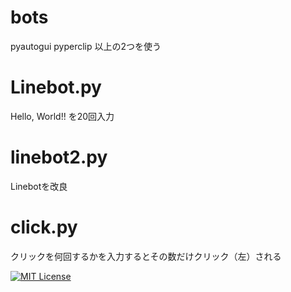# bots
pyautogui
pyperclip
以上の2つを使う
# Linebot.py
Hello, World!! を20回入力
# linebot2.py
Linebotを改良
# click.py
クリックを何回するかを入力するとその数だけクリック（左）される

[![MIT License](http://img.shields.io/badge/license-MIT-blue.svg?style=flat)](LICENSE.md)
